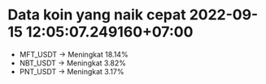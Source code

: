 # Data koin yang naik cepat 2022-09-15 12:05:07.249160+07:00

* MFT_USDT -> Meningkat 18.14%
* NBT_USDT -> Meningkat 3.82%
* PNT_USDT -> Meningkat 3.17%
